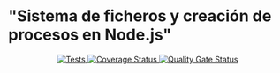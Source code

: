 <p align="center">
  <h1>"Sistema de ficheros y creación de procesos en Node.js"</h1>
</p>


<p align="center">
    <a href="https://github.com/ULL-ESIT-INF-DSI-2021/github-actions-sonar-cloud/actions/workflows/tests.yml">
        <img alt="Tests" src="https://github.com/ULL-ESIT-INF-DSI-2021/github-actions-sonar-cloud/actions/workflows/tests.yml/badge.svg">
    </a>
    <a href='https://coveralls.io/github/ULL-ESIT-INF-DSI-2021/github-actions-sonar-cloud?branch=main'>
        <img src='https://coveralls.io/repos/github/ULL-ESIT-INF-DSI-2021/github-actions-sonar-cloud/badge.svg?branch=main' alt='Coverage Status' />
    </a>
    <a href='https://sonarcloud.io/dashboard?id=ULL-ESIT-INF-DSI-2021_github-actions-sonar-cloud'>
        <img src='https://sonarcloud.io/api/project_badges/measure?project=ULL-ESIT-INF-DSI-2021_ull-esit-inf-dsi-20-21-prct09-async-fs-process-hugofernandezs&metric=alert_status' alt='Quality Gate Status' />
    </a>
</p>